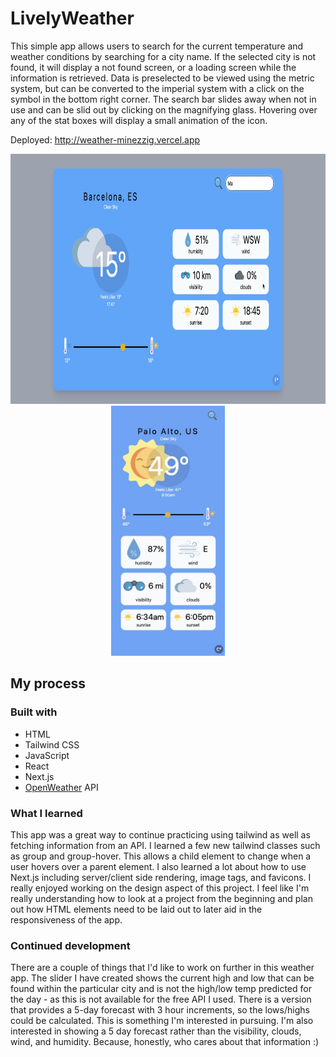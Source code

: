 # LivelyWeather

This simple app allows users to search for the current temperature and weather conditions by searching for a city name.  If the selected city is not found, it will display a not found screen, or a loading screen while the information is retrieved.  Data is preselected to be viewed using the metric system, but can be converted to the imperial system with a click on the symbol in the bottom right corner.  The search bar slides away when not in use and can be slid out by clicking on the magnifying glass.  Hovering over any of the stat boxes will display a small animation of the icon. 

Deployed: http://weather-minezzig.vercel.app

<center>
<p float="left">
<img src="./app/screenshots/screenshot-desktop.jpg" height=400>
<img src="./app/screenshots/screenshot-mobile.jpg" height=400 />
</p>
</center>

## My process

### Built with

- HTML
- Tailwind CSS
- JavaScript 
- React
- Next.js
- [OpenWeather](https://openweathermap.org/) API

### What I learned

This app was a great way to continue practicing using tailwind as well as fetching information from an API.  I learned a few new tailwind classes such as group and group-hover.  This allows a child element to change when a user hovers over a parent element.  I also learned a lot about how to use Next.js including server/client side rendering, image tags, and favicons.  I really enjoyed working on the design aspect of this project. I feel like I'm really understanding how to look at a project from the beginning and plan out how HTML elements need to be laid out to later aid in the responsiveness of the app.

### Continued development

There are a couple of things that I'd like to work on further in this weather app.  The slider I have created shows the current high and low that can be found within the particular city and is not the high/low temp predicted for the day - as this is not available for the free API I used.  There is a version that provides a 5-day forecast with 3 hour increments, so the lows/highs could be calculated.  This is something I'm interested in pursuing.  I'm also interested in showing a 5 day forecast rather than the visibility, clouds, wind, and humidity.  Because, honestly, who cares about that information :)
